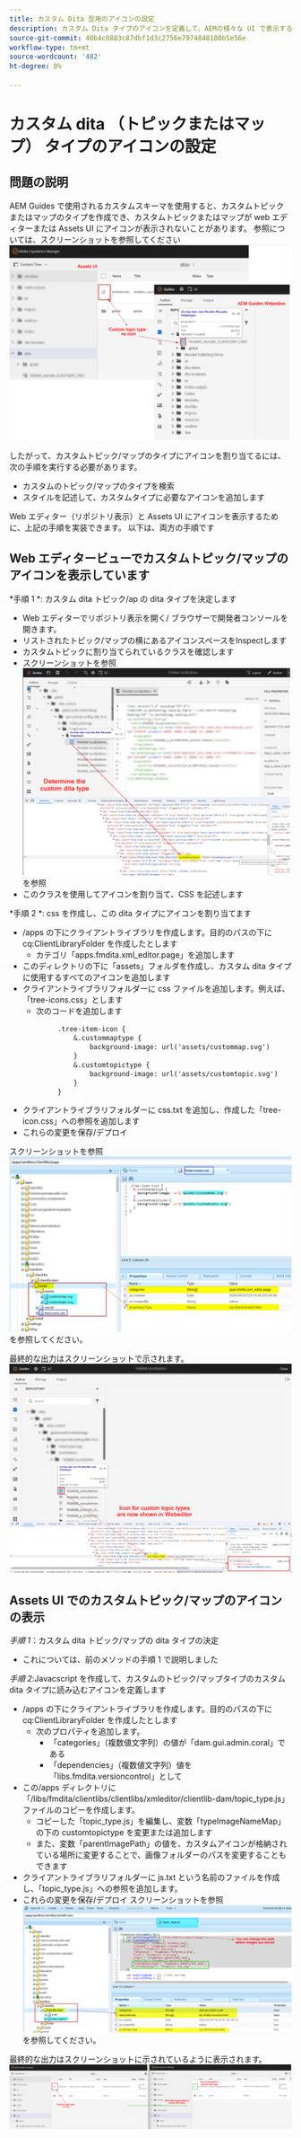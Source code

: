 ```yaml
---
title: カスタム Dita 型用のアイコンの設定
description: カスタム Dita タイプのアイコンを定義して、AEMの様々な UI で表示する方法を説明します
source-git-commit: 40b4c0803c87dbf1d3c2756e7974848100b5e56e
workflow-type: tm+mt
source-wordcount: '482'
ht-degree: 0%

---
```


# カスタム dita （トピックまたはマップ） タイプのアイコンの設定


## 問題の説明

AEM Guides で使用されるカスタムスキーマを使用すると、カスタムトピックまたはマップのタイプを作成でき、カスタムトピックまたはマップが web エディターまたは Assets UI にアイコンが表示されないことがあります。 参照については、スクリーンショットを参照してください ![参照用のスクリーンショット](../assets/authoring/custom-ditatype-icon-notshown.png)

したがって、カスタムトピック/マップのタイプにアイコンを割り当てるには、次の手順を実行する必要があります。
- カスタムのトピック/マップのタイプを検索
- スタイルを記述して、カスタムタイプに必要なアイコンを追加します


Web エディター（リポジトリ表示）と Assets UI にアイコンを表示するために、上記の手順を実装できます。 以下は、両方の手順です


## Web エディタービューでカスタムトピック/マップのアイコンを表示しています

*手順 1 *: カスタム dita トピック/ap の dita タイプを決定します
- Web エディターでリポジトリ表示を開く/ ブラウザーで開発者コンソールを開きます。
- リストされたトピック/マップの横にあるアイコンスペースをInspectします
- カスタムトピックに割り当てられているクラスを確認します
- スクリーンショットを参照 ![スクリーンショットを参照](../assets/authoring/custom-ditatype-icon-knowditatype.png) を参照
- このクラスを使用してアイコンを割り当て、CSS を記述します

*手順 2 *: css を作成し、この dita タイプにアイコンを割り当てます
- /apps の下にクライアントライブラリを作成します。目的のパスの下に cq:ClientLibraryFolder を作成したとします
   - カテゴリ「apps.fmdita.xml_editor.page」を追加します
- このディレクトリの下に「assets」フォルダを作成し、カスタム dita タイプに使用するすべてのアイコンを追加します
- クライアントライブラリフォルダーに css ファイルを追加します。例えば、「tree-icons.css」とします
   - 次のコードを追加します

```
            .tree-item-icon {
                &.custommaptype {
                    background-image: url('assets/custommap.svg')
                }
                &.customtopictype {
                    background-image: url('assets/customtopic.svg')
                }
            }
```

- クライアントライブラリフォルダーに css.txt を追加し、作成した「tree-icon.css」への参照を追加します
- これらの変更を保存/デプロイ

スクリーンショットを参照 ![スクリーンショットを参照](../assets/authoring/custom-ditatype-icon-define-webeditor-styles.png) を参照してください。

最終的な出力はスクリーンショットで示されます。 ![スクリーンショットに表示](../assets/authoring/custom-ditatype-icon-webeditor-showstyles.png)


## Assets UI でのカスタムトピック/マップのアイコンの表示

*手順 1*：カスタム dita トピック/マップの dita タイプの決定
- これについては、前のメソッドの手順 1 で説明しました

*手順 2*:Javacscript を作成して、カスタムのトピック/マップタイプのカスタム dita タイプに読み込むアイコンを定義します
- /apps の下にクライアントライブラリを作成します。目的のパスの下に cq:ClientLibraryFolder を作成したとします
   - 次のプロパティを追加します。
      - 「categories」（複数値文字列）の値が「dam.gui.admin.coral」である
      - 「dependencies」（複数値文字列）値を「libs.fmdita.versioncontrol」として
- この/apps ディレクトリに「/libs/fmdita/clientlibs/clientlibs/xmleditor/clientlib-dam/topic_type.js」ファイルのコピーを作成します。
   - コピーした「topic_type.js」を編集し、変数「typeImageNameMap」の下の customtopictype を変更または追加します
   - また、変数「parentImagePath」の値を、カスタムアイコンが格納されている場所に変更することで、画像フォルダーのパスを変更することもできます
- クライアントライブラリフォルダーに js.txt という名前のファイルを作成し、「topic_type.js」への参照を追加します。
- これらの変更を保存/デプロイ スクリーンショットを参照 ![スクリーンショットを参照](../assets/authoring/custom-ditatype-icon-define-assetsui-styles.png) を参照してください。

最終的な出力はスクリーンショットに示されているように表示されます。 ![スクリーンショットに表示](../assets/authoring/custom-ditatype-icon-assetsui-showstyles.png)